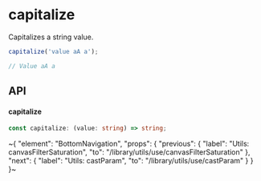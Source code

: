 
# capitalize

Capitalizes a string value.

```ts
capitalize('value aA a');

// Value aA a
```

## API

#### capitalize

```ts
const capitalize: (value: string) => string;
```


~{
  "element": "BottomNavigation",
  "props": {
    "previous": {
      "label": "Utils: canvasFilterSaturation",
      "to": "/library/utils/use/canvasFilterSaturation"
    },
    "next": {
      "label": "Utils: castParam",
      "to": "/library/utils/use/castParam"
    }
  }
}~
